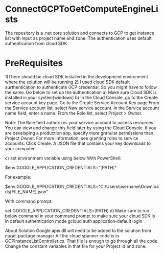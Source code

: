 # ConnectGCPToGetComputeEngineLists
The repository is a .net core solution and connects to GCP to get instance list with input as project name and zone. The authentication uses default authentication from cloud SDK

# PreRequisites
1)There should be cloud SDK installed in the development environment where the solution will be running 2) I used cloud SDK default aurthentication to authenticate GCP credential. So you might have to follow the same. Do below to set up the authentication a) Make sure Cloud SDK is installed in your system(windows) b) In the Cloud Console, go to the Create service account key page. Go to the Create Service Account Key page From the Service account list, select New service account. In the Service account name field, enter a name. From the Role list, select Project > Owner.

Note: The Role field authorizes your service account to access resources. You can view and change this field later by using the Cloud Console. If you are developing a production app, specify more granular permissions than Project Owner. For more information, see granting roles to service accounts. Click Create. A JSON file that contains your key downloads to your computer.

c) set environment variable using below With PowerShell:

$env:GOOGLE_APPLICATION_CREDENTIALS="[PATH]"

For example:

$env:GOOGLE_APPLICATION_CREDENTIALS="C:\Users\username\Downloads\[FILE_NAME].json"

With command prompt:

set GOOGLE_APPLICATION_CREDENTIALS=[PATH]
d) Make sure to run below command in your command prompt to make sure your cloud SDK is in default authentication mode gcloud auth application-default login

About Solution
Google.apis dll will need to be added to the solution from nuget package manager
All the cloud spanner code is in GCPInstanceListController.cs. That file is enough to go through all the code.
Change the constant variables in that file for your Project Id and zone. 
